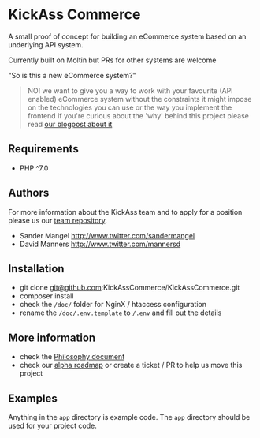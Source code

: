 # KickAss Commerce

A small proof of concept for building an eCommerce system based on an underlying API system.

Currently built on Moltin but PRs for other systems are welcome

"So is this a new eCommerce system?"
> NO! we want to give you a way to work with your favourite (API enabled) eCommerce system without 
> the constraints it might impose on the technologies you can use or the way you implement the frontend
If you're curious about the 'why' behind this project please read [our blogpost about it](https://medium.com/@sandermangel/you-wont-believe-what-happened-when-these-e-commerce-devs-got-frustrated-30e67fef94e4#.lcj1r9dxo)

## Requirements
- PHP ^7.0

## Authors

For more information about the KickAss team and to apply for a position please us our [team repository](https://github.com/KickAssCommerce/team-kickass).

- Sander Mangel <http://www.twitter.com/sandermangel>
- David Manners <http://www.twitter.com/mannersd>

## Installation
- git clone git@github.com:KickAssCommerce/KickAssCommerce.git
- composer install
- check the `/doc/` folder for NginX / htaccess configuration
- rename the `/doc/.env.template` to `/.env` and fill out the details

## More information
- check the [Philosophy document](https://github.com/KickAssCommerce/KickAssCommerce/blob/develop/doc/philosophy.md)
- check our [alpha roadmap](https://github.com/KickAssCommerce/KickAssCommerce/projects/1) or 
create a ticket / PR to help us move this project

## Examples
Anything in the `app` directory is example code. The `app` directory should be used for your project code.
